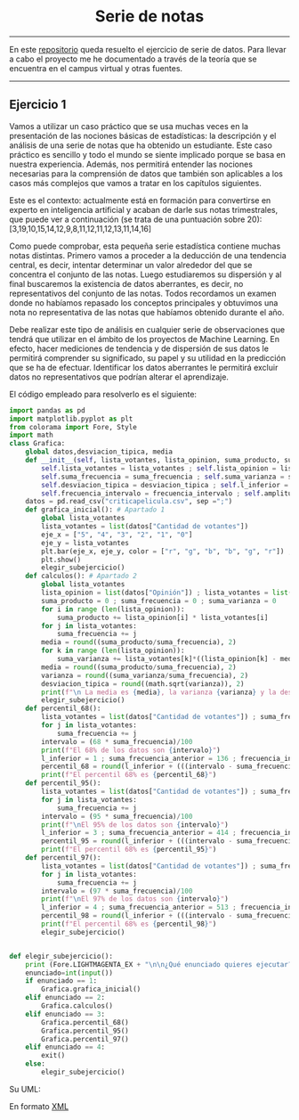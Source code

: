 <h1 align="center">Serie de notas</h1>

---
En este [repositorio](https://github.com/Diegodesantos1/Serie_de_Notas) queda resuelto el ejercicio de serie de datos. Para llevar a cabo el proyecto me he documentado a través de la teoría que se encuentra en el campus virtual y otras fuentes.
***
## Ejercicio 1

Vamos a utilizar un caso práctico que se usa muchas veces en la presentación de las nociones básicas de estadísticas: la descripción y el análisis de una serie de notas que ha obtenido un estudiante. Este caso práctico es sencillo y todo el mundo se siente implicado porque se basa en nuestra experiencia. Además, nos permitirá entender las nociones necesarias para la comprensión de datos que también son aplicables a los casos más complejos que vamos a tratar en los capítulos siguientes.

Este es el contexto: actualmente está en formación para convertirse en experto en inteligencia artificial y acaban de darle sus notas trimestrales, que puede ver a continuación (se trata de una puntuación sobre 20): [3,19,10,15,14,12,9,8,11,12,11,12,13,11,14,16]

Como puede comprobar, esta pequeña serie estadística contiene muchas notas distintas. Primero vamos a proceder a la deducción de una tendencia central, es decir, intentar determinar un valor alrededor del que se concentra el conjunto de las notas. Luego estudiaremos su dispersión y al final buscaremos la existencia de datos aberrantes, es decir, no representativos del conjunto de las notas. Todos recordamos un examen donde no habíamos repasado los conceptos principales y obtuvimos una nota no representativa de las notas que habíamos obtenido durante el año.

Debe realizar este tipo de análisis en cualquier serie de observaciones que tendrá que utilizar en el ámbito de los proyectos de Machine Learning. En efecto, hacer mediciones de tendencia y de dispersión de sus datos le permitirá comprender su significado, su papel y su utilidad en la predicción que se ha de efectuar. Identificar los datos aberrantes le permitirá excluir datos no representativos que podrían alterar el aprendizaje.


El código empleado para resolverlo es el siguiente: 

```python
import pandas as pd
import matplotlib.pyplot as plt
from colorama import Fore, Style
import math
class Grafica:
    global datos,desviacion_tipica, media
    def __init__(self, lista_votantes, lista_opinion, suma_producto, suma_frecuencia, suma_varianza, media, varianza, desviacion_tipica, l_inferior, suma_frecuencia_anterior, frecuencia_intervalo, amplitud):
        self.lista_votantes = lista_votantes ; self.lista_opinion = lista_opinion ;self.suma_producto = suma_producto
        self.suma_frecuencia = suma_frecuencia ; self.suma_varianza = suma_varianza ; self.media = media ; self.varianza = varianza
        self.desviacion_tipica = desviacion_tipica ; self.l_inferior = l_inferior ; self.suma_frecuencia_anterior = suma_frecuencia_anterior
        self.frecuencia_intervalo = frecuencia_intervalo ; self.amplitud = amplitud
    datos = pd.read_csv("criticapelicula.csv", sep =";")
    def grafica_inicial(): # Apartado 1
        global lista_votantes
        lista_votantes = list(datos["Cantidad de votantes"])
        eje_x = ["5", "4", "3", "2", "1", "0"]
        eje_y = lista_votantes
        plt.bar(eje_x, eje_y, color = ["r", "g", "b", "b", "g", "r"]) ; plt.ylabel("Cantidad de votantes") ; plt.xlabel("Nota de las películas") ; plt.title("Opiniones obtenidas para una película")
        plt.show()
        elegir_subejercicio()
    def calculos(): # Apartado 2
        global lista_votantes
        lista_opinion = list(datos["Opinión"]) ; lista_votantes = list(datos["Cantidad de votantes"])
        suma_producto = 0 ; suma_frecuencia = 0 ; suma_varianza = 0
        for i in range (len(lista_opinion)):
            suma_producto += lista_opinion[i] * lista_votantes[i]
        for j in lista_votantes:
            suma_frecuencia += j
        media = round((suma_producto/suma_frecuencia), 2)
        for k in range (len(lista_opinion)):
            suma_varianza += lista_votantes[k]*((lista_opinion[k] - media)**2)
        media = round((suma_producto/suma_frecuencia), 2)
        varianza = round((suma_varianza/suma_frecuencia), 2)
        desviacion_tipica = round((math.sqrt(varianza)), 2)
        print(f"\n La media es {media}, la varianza {varianza} y la desviación típica {desviacion_tipica} \n ")
        elegir_subejercicio()
    def percentil_68():
        lista_votantes = list(datos["Cantidad de votantes"]) ; suma_frecuencia = 0
        for j in lista_votantes:
            suma_frecuencia += j
        intervalo = (68 * suma_frecuencia)/100
        print(f"El 68% de los datos son {intervalo}")
        l_inferior = 1 ; suma_frecuencia_anterior = 136 ; frecuencia_intervalo = 133 ; amplitud = 1  #Datos sacados de la tabla
        percentil_68 = round(l_inferior + (((intervalo - suma_frecuencia_anterior)/frecuencia_intervalo)* amplitud), 3)
        print(f"El percentil 68% es {percentil_68}")
    def percentil_95():
        lista_votantes = list(datos["Cantidad de votantes"]) ; suma_frecuencia = 0
        for j in lista_votantes:
            suma_frecuencia += j
        intervalo = (95 * suma_frecuencia)/100
        print(f"\nEl 95% de los datos son {intervalo}")
        l_inferior = 3 ; suma_frecuencia_anterior = 414 ; frecuencia_intervalo = 99 ; amplitud = 1  #Datos sacados de la tabla
        percentil_95 = round(l_inferior + (((intervalo - suma_frecuencia_anterior)/frecuencia_intervalo)* amplitud), 3)
        print(f"El percentil 68% es {percentil_95}")
    def percentil_97():
        lista_votantes = list(datos["Cantidad de votantes"]) ; suma_frecuencia = 0
        for j in lista_votantes:
            suma_frecuencia += j
        intervalo = (97 * suma_frecuencia)/100
        print(f"\nEl 97% de los datos son {intervalo}")
        l_inferior = 4 ; suma_frecuencia_anterior = 513 ; frecuencia_intervalo = 40 ; amplitud = 1  #Datos sacados de la tabla
        percentil_98 = round(l_inferior + (((intervalo - suma_frecuencia_anterior)/frecuencia_intervalo)* amplitud), 3)
        print(f"El percentil 68% es {percentil_98}")
        elegir_subejercicio()


def elegir_subejercicio():
    print (Fore.LIGHTMAGENTA_EX + "\n\n¿Qué enunciado quieres ejecutar? \n --> 1: Visualizar la gráfica inicial\n --> 2: Cálculo de media, varianza y desviación típica\n --> 3: Repartos 68% , 95%, 97%\n --> 4: Finalizar el programa\n") ; print(Style.RESET_ALL, end="")
    enunciado=int(input())
    if enunciado == 1:
        Grafica.grafica_inicial()
    elif enunciado == 2:
        Grafica.calculos()
    elif enunciado == 3:
        Grafica.percentil_68()
        Grafica.percentil_95()
        Grafica.percentil_97()
    elif enunciado == 4:
        exit()
    else:
        elegir_subejercicio()
```

Su UML:

En formato [XML]()
